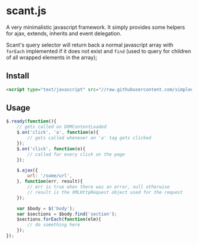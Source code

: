 scant.js
========

A very minimalistic javascript framework. It simply provides some helpers for
ajax, extends, inherits and event delegation.

Scant's query selector will return back a normal javascript array with `forEach`
implemented if it does not exist and `find` (used to query for children of all
wrapped elements in the array);

## Install
```html
<script type="text/javascript" src="//raw.githubusercontent.com/simpleoncall/scant/master/scant.min.js"></script>
```

## Usage

```javascript
$.ready(function(){
    // gets called on DOMContentLoaded
    $.on('click', 'a', function(e){
        // gets called whenever an 'a' tag gets clicked
    });
    $.on('click', function(e){
        // called for every click on the page
    });

    $.ajax({
        url: '/some/url',
    }, function(err, result){
        // err is true when there was an error, null otherwise
        // result is the XMLHttpRequest object used for the request
    });

    var $body = $('body');
    var $sections = $body.find('section');
    $sections.forEach(function(elm){
        // do something here
    });
});
```
